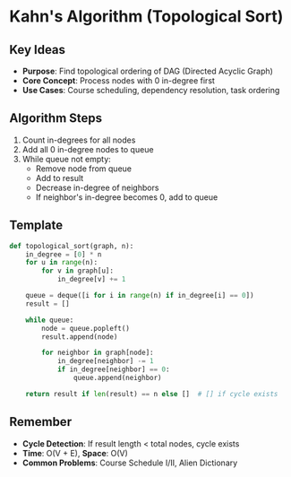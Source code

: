 # Kahn's Algorithm (Topological Sort)

## Key Ideas
- **Purpose**: Find topological ordering of DAG (Directed Acyclic Graph)
- **Core Concept**: Process nodes with 0 in-degree first
- **Use Cases**: Course scheduling, dependency resolution, task ordering

## Algorithm Steps
1. Count in-degrees for all nodes
2. Add all 0 in-degree nodes to queue
3. While queue not empty:
   - Remove node from queue
   - Add to result
   - Decrease in-degree of neighbors
   - If neighbor's in-degree becomes 0, add to queue

## Template
```python
def topological_sort(graph, n):
    in_degree = [0] * n
    for u in range(n):
        for v in graph[u]:
            in_degree[v] += 1

    queue = deque([i for i in range(n) if in_degree[i] == 0])
    result = []

    while queue:
        node = queue.popleft()
        result.append(node)

        for neighbor in graph[node]:
            in_degree[neighbor] -= 1
            if in_degree[neighbor] == 0:
                queue.append(neighbor)

    return result if len(result) == n else []  # [] if cycle exists
```

## Remember
- **Cycle Detection**: If result length < total nodes, cycle exists
- **Time**: O(V + E), **Space**: O(V)
- **Common Problems**: Course Schedule I/II, Alien Dictionary